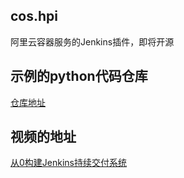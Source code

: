 ## cos.hpi  
阿里云容器服务的Jenkins插件，即将开源      

## 示例的python代码仓库    
<a href="https://github.com/ringtail/jenkins-demo-python-app">仓库地址</a>

## 视频的地址   
<a href="http://container-service.oss-cn-beijing.aliyuncs.com/Jenkins%20Python%20v3.mp4">从0构建Jenkins持续交付系统</a>

